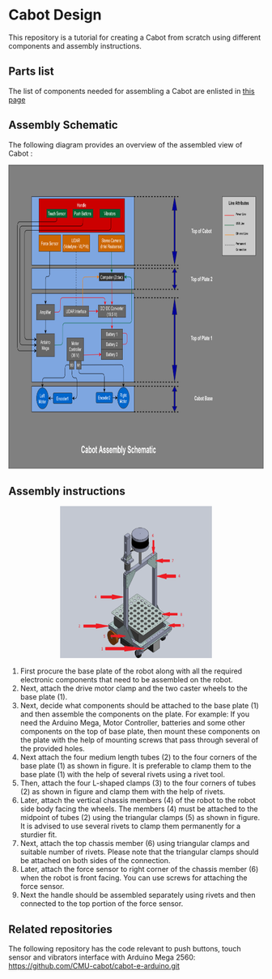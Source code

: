 # Cabot Design

This repository is a tutorial for creating a Cabot from scratch using different components and assembly instructions.

## Parts list

The list of components needed for assembling a Cabot are enlisted in [this page](cabot2_e2/parts.md)

## Assembly Schematic

The following diagram provides an overview of the assembled view of Cabot :

<p align="center">
  <img width="800" height="600" src="figures/Cabot Assembly.png">
</p>


## Assembly instructions

<p align="center">
  <img width="300" height="300" src="figures/cabot.png">
</p>

1. First procure the base plate of the robot along with all the required electronic components that need to be assembled on the robot.
2. Next, attach the drive motor clamp and the two caster wheels to the base plate (1).
3. Next, decide what components should be attached to the base plate (1) and then assemble the components on the plate. For example: If you need the Arduino Mega, Motor Controller, batteries and some other components on the top of base plate, then mount these components on the plate with the help of mounting screws that pass through several of the provided holes.
4. Next attach the four medium length tubes (2) to the four corners of the base plate (1) as shown in figure. It is preferable to clamp them to the base plate (1) with the help of several rivets using a rivet tool.
5. Then, attach the four L-shaped clamps (3) to the four corners of tubes (2) as shown in figure and clamp them with the help of rivets.
6. Later, attach the vertical chassis members (4) of the robot to the robot side body facing the wheels. The members (4) must be attached to the midpoint of tubes (2) using the triangular clamps (5) as shown in figure. It is advised to use several rivets to clamp them permanently for a sturdier fit.
7. Next, attach the top chassis member (6) using triangular clamps and suitable number of rivets. Please note that the triangular clamps should be attached on both sides of the connection.
8. Later, attach the force sensor to right corner of the chassis member (6) when the robot is front facing. You can use screws for attaching the force sensor.
9. Next the handle should be assembled separately using rivets and then connected to the top portion of the force sensor.

## Related repositories

The following repository has the code relevant to push buttons, touch sensor and vibrators interface with Arduino Mega 2560:
https://github.com/CMU-cabot/cabot-e-arduino.git
